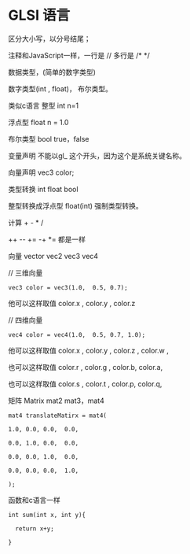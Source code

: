 # GLSI 语言

   区分大小写，以分号结尾；

  注释和JavaScript一样，一行是 //  多行是 /* */

   数据类型，(简单的数字类型)

   数字类型(int , float)， 布尔类型。

  类似c语言 整型 int  n=1

  浮点型 float n = 1.0  

 布尔类型 bool true，false

 变量声明 不能以gl_ 这个开头，因为这个是系统关键名称。

向量声明 vec3 color;

类型转换  int  float bool

整型转换成浮点型  float(int) 强制类型转换。

计算  + - * / 

 ++ -- +=  -+  *=  都是一样

向量 vector vec2  vec3 vec4 



// 三维向量

```
vec3 color = vec3(1.0,  0.5, 0.7);
```

他可以这样取值 color.x  , color.y ,  color.z



// 四维向量

```
vec4 color = vec4(1.0,  0.5, 0.7, 1.0);
```

他可以这样取值 color.x  , color.y ,  color.z , color.w ,

也可以这样取值 color.r  , color.g ,  color.b, color.a,

也可以这样取值 color.s  , color.t ,  color.p, color.q,





矩阵 Matrix  mat2  mat3，mat4

```
mat4 translateMatirx = mat4(

1.0, 0.0, 0.0,  0.0,

0.0, 1.0, 0.0,  0.0,

0.0, 0.0, 1.0,  0.0,

0.0, 0.0, 0.0,  1.0,

);
```





函数和c语言一样

```
int sum(int x, int y){

  return x+y;

}
```



